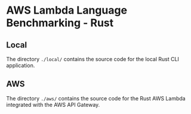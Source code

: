 # AWS Lambda Language Benchmarking - Rust


## Local
The directory `./local/` contains the source code for the local Rust CLI application.


## AWS
The directory `./aws/` contains the source code for the Rust AWS Lambda integrated with the AWS API Gateway.
